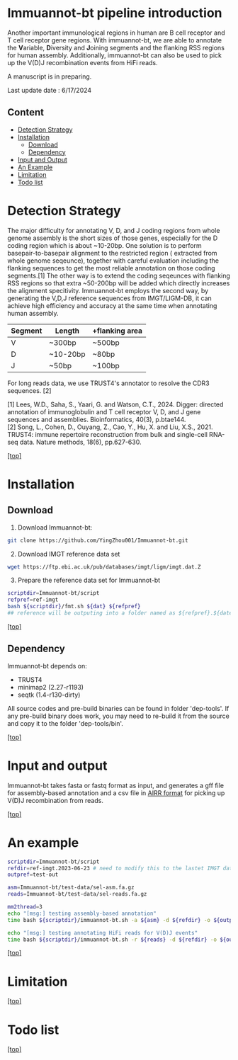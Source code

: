 # Immuannot-bt pipeline introduction

Another important immunological regions in human are B cell receptor and T cell
receptor gene regions. With immuannot-bt, we are able to annotate the **V**ariable, 
**D**iversity and **J**oining segments and the flanking RSS regions for human assembly. 
Additionally, immuannot-bt can also be used to pick up the V(D)J recombination 
events from HiFi reads.


A manuscript is in preparing.

Last update date : 6/17/2024

Content
--------

- [Detection Strategy](#detection-strategy)
- [Installation](#installation)
    - [Download](#download)
    - [Dependency](#dependency)
- [Input and Output](#input-and-output)
- [An Example](#an-example)
- [Limitation](#limitation)
- [Todo list](#todo-list)

# Detection Strategy

The major difficulty for annotating V, D, and J coding regions from whole genome
assembly is the short sizes of those genes, especially for the D coding region which is about ~10-20bp. 
One solution is to perform basepair-to-basepair alignment to the restricted region (
extracted from whole genome seqeunce), together with careful evaluation including the flanking sequences
to get the most reliable annotation on those coding segments.[1]
The other way is to extend the coding seqeunces with flanking RSS regions so
that extra ~50-200bp will be added which directly increases the alignment
specitivity.
Immuannot-bt employs the second way, by generating the V,D,J reference
sequences from IMGT/LIGM-DB, it can achieve high efficiency and accuracy at the
same time when annotating human assembly.

| Segment | Length | +flanking area |
| --- | --- | --- |
| V | ~300bp | ~500bp |
| D | ~10-20bp | ~80bp |
| J | ~50bp | ~100bp |

For long reads data, we use TRUST4's annotator to resolve the CDR3 sequences. [2]

[1] Lees, W.D., Saha, S., Yaari, G. and Watson, C.T., 2024. Digger: directed annotation of immunoglobulin and T cell receptor V, D, and J gene sequences and assemblies. Bioinformatics, 40(3), p.btae144. \
[2] Song, L., Cohen, D., Ouyang, Z., Cao, Y., Hu, X. and Liu, X.S., 2021. TRUST4: immune repertoire reconstruction from bulk and single-cell RNA-seq data. Nature methods, 18(6), pp.627-630.

[\[top\]](#content)

# Installation

## Download

1) Download Immuannot-bt:

```bash
git clone https://github.com/YingZhou001/Immuannot-bt.git
```

2) Download IMGT reference data set

```bash
wget https://ftp.ebi.ac.uk/pub/databases/imgt/ligm/imgt.dat.Z
```

3) Prepare the reference data set for Immuannot-bt

```bash
scriptdir=Immuannot-bt/script
refpref=ref-imgt
bash ${scriptdir}/fmt.sh ${dat} ${refpref}
## reference will be outputing into a folder named as ${refpref}.${date}
```

[\[top\]](#content)

## Dependency

Immuannot-bt depends on:

* TRUST4
* minimap2 (2.27-r1193) 
* seqtk (1.4-r130-dirty)

All source codes and pre-build binaries can be found in folder 'dep-tools'. 
If any pre-build binary does work, you may need to re-build it from the source
and copy it to the folder 'dep-tools/bin'.

[\[top\]](#content)

# Input and output

Immuannot-bt takes fasta or fastq format as input, and generates a gff file for
assembly-based annotation and a csv file in [AIRR format](https://docs.airr-community.org/en/v1.3.1/datarep/rearrangements.html#) for picking up V(D)J recombination from reads.

[\[top\]](#content)

# An example

```bash
scriptdir=Immuannot-bt/script
refdir=ref-imgt.2023-06-23 # need to modify this to the lastet IMGT database
outpref=test-out

asm=Immuannot-bt/test-data/sel-asm.fa.gz
reads=Immuannot-bt/test-data/sel-reads.fa.gz

mm2thread=3
echo "[msg:] testing assembly-based annotation"
time bash ${scriptdir}/immuannot-bt.sh -a ${asm} -d ${refdir} -o ${outpref} -t ${mm2thread}

echo "[msg:] testing annotating HiFi reads for V(D)J events"
time bash ${scriptdir}/immuannot-bt.sh -r ${reads} -d ${refdir} -o ${outpref} -t ${mm2thread}
```

[\[top\]](#content)

# Limitation

[\[top\]](#content)

# Todo list

[\[top\]](#content)

